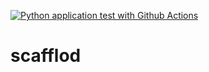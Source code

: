 [![Python application test with Github Actions](https://github.com/tkamag/scafflod/actions/workflows/main.yml/badge.svg)](https://github.com/tkamag/scafflod/actions/workflows/main.yml)

# scafflod

